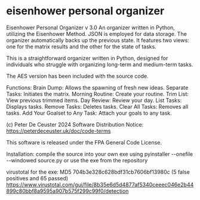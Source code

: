 # eisenhower personal organizer 
Eisenhower Personal Organizer v 3.0
An organizer written in Python, utilizing the Eisenhower Method. JSON is employed for data storage. The organizer automatically backs up the previous state. It features two views: one for the matrix results and the other for the state of tasks.


This is a straightforward organizer written in Python, designed for individuals who struggle with organizing long-term and medium-term tasks.

The AES version has been included with the source code. 


Functions:
Brain Dump: Allows the spawning of fresh new ideas.
Separate Tasks: Initiates the matrix.
Morning Routine: Create your routine.
Trim List: View previous trimmed items.
Day Review: Review your day.
List Tasks: Displays tasks.
Remove Tasks: Deletes tasks.
Clear All Tasks: Removes all tasks.
Add Your Goalset to Any Task: Attach your goals to any task.
 

(c) Peter De Ceuster 2024
Software Distribution Notice: https://peterdeceuster.uk/doc/code-terms 

This software is released under the FPA General Code License.
 
 Installation: compile the source into your own exe using pyinstaller --onefile --windowed  source.py
 or use the exe from the repository
 
 virustotal for the exe: MD5 704b3e328c628bdf31cb7606bf13980c
 (5 false positives and 65 passed)
https://www.virustotal.com/gui/file/8b35e6d5d4877af5340ceeec046e2b44899c80bbf8a9595a907b575f299c99f0/detection
 
 
 
 
 
 
  
